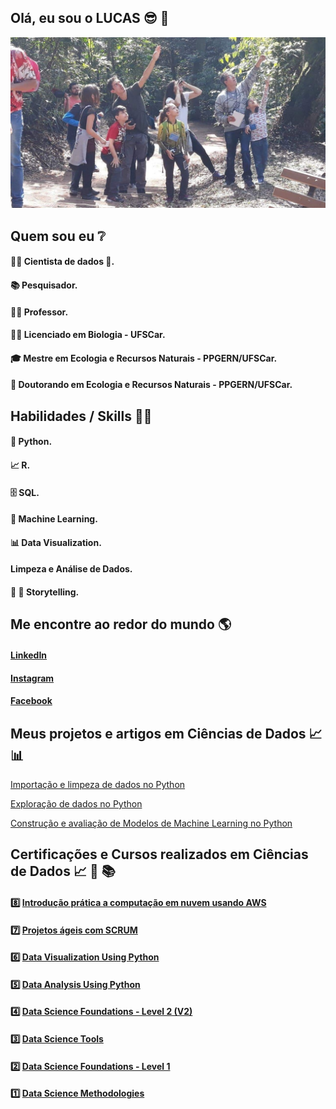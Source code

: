 ## Olá, eu sou o LUCAS 😎 👋


![Alt ou título da imagem](https://github.com/Campos-Silva/Campos-Silva/blob/main/1_foto_de_capa.jpg)

## Quem sou eu ❔

#### 👩‍💻 Cientista de dados 🥰.

#### 📚 Pesquisador.

#### 👩‍🏫 Professor.

#### 👩‍🎓 Licenciado em Biologia - UFSCar.

#### 🎓 Mestre em Ecologia e Recursos Naturais - PPGERN/UFSCar.

#### 🍾 Doutorando em Ecologia e Recursos Naturais - PPGERN/UFSCar.


## Habilidades / Skills 👩‍💻

#### 🐍 Python.

#### 📈 R.

#### 🗄 SQL.

#### 🔮 Machine Learning.

#### 📊 Data Visualization.

####  Limpeza e Análise de Dados.

#### 🎥 💬 Storytelling.

## Me encontre ao redor do mundo 🌎

#### [LinkedIn](https://www.linkedin.com/in/lucas-andrei-campos-silva/)

#### [Instagram](https://www.instagram.com/lucas_andrei_campos_silva/?fbclid=IwAR1U5BN0ol6SIJQvGR4tZxCIpUs9zqg0nO5IBgbbAtfc5hJt7WZC-gR1Qyg)

#### [Facebook](https://www.facebook.com/lucas.andreicampossilva)

## Meus projetos e artigos em Ciências de Dados 📈📊

[Importação e limpeza de dados no Python](https://github.com/Campos-Silva/Projeto_01_Parte_A_Importacao-e-limpeza-de-dados-no-Python)

[Exploração de dados no Python](https://github.com/Campos-Silva/Projeto_01_Parte_B_Exploracao_de_dados_no_Python)

[Construção e avaliação de Modelos de Machine Learning no Python](https://github.com/Campos-Silva/Projeto_01_Parte_C_Modelos_de_Machine_Learning_no_Python)

## Certificações e Cursos realizados em Ciências de Dados 📈 📝 📚

#### :eight: [Introdução prática a computação em nuvem usando AWS](https://certificates.digitalinnovation.one/62A827FD)

#### :seven: [Projetos ágeis com SCRUM](https://certificates.digitalinnovation.one/777B1EA0)

#### :six: [Data Visualization Using Python](https://www.credly.com/badges/263b7e94-b674-4de8-8f53-d4e455f9eb5a?source=linked_in_profile)

#### :five: [Data Analysis Using Python](https://www.credly.com/badges/7fecc35d-d21d-4206-9b23-0431adaa53cc?source=linked_in_profile)

#### :four: [Data Science Foundations - Level 2 (V2)](https://www.credly.com/badges/6c0ddd79-a520-4d8b-9fab-a81fef094118?source=linked_in_profile)

#### :three: [Data Science Tools](https://www.credly.com/badges/76636591-6a20-47cd-9612-3ce1aeb14297?source=linked_in_profile)

#### :two: [Data Science Foundations - Level 1](https://www.credly.com/badges/5416b407-f7fe-458f-8028-3cff0a5624b7?source=linked_in_profile)

#### :one: [Data Science Methodologies](https://www.credly.com/badges/f9a7aa13-4b00-4f47-98d5-bc0acc280b94)


<!--
**Campos-Silva/Campos-Silva** is a ✨ _special_ ✨ repository because its `README.md` (this file) appears on your GitHub profile.

Here are some ideas to get you started:

- 🔭 I’m currently working on ...
- 🌱 I’m currently learning ...
- 👯 I’m looking to collaborate on ...
- 🤔 I’m looking for help with ...
- 💬 Ask me about ...
- 📫 How to reach me: ...
- 😄 Pronouns: ...
- ⚡ Fun fact: ...
-->
